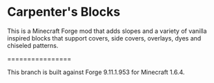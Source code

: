 Carpenter's Blocks
================

This is a Minecraft Forge mod that adds slopes and a variety of vanilla inspired blocks that support covers, side covers, overlays, dyes and chiseled patterns.

================

This branch is built against Forge 9.11.1.953 for Minecraft 1.6.4.